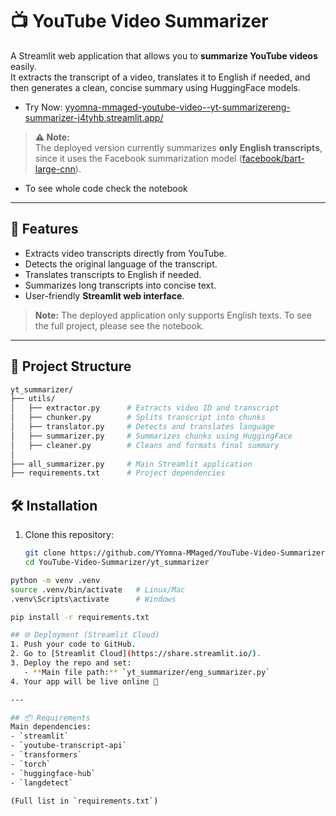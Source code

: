# 📺 YouTube Video Summarizer

A Streamlit web application that allows you to **summarize YouTube videos** easily.  
It extracts the transcript of a video, translates it to English if needed, and then generates a clean, concise summary using HuggingFace models.
- Try Now: [yyomna-mmaged-youtube-video--yt-summarizereng-summarizer-j4tyhb.streamlit.app/](https://yyomna-mmaged-youtube-video--yt-summarizereng-summarizer-j4tyhb.streamlit.app/)

> **⚠️ Note:**  
> The deployed version currently summarizes **only English transcripts**, since it uses the Facebook summarization model ([facebook/bart-large-cnn](https://huggingface.co/facebook/bart-large-cnn)).
- To see whole code check the notebook
---

## 🚀 Features
- Extracts video transcripts directly from YouTube.
- Detects the original language of the transcript.
- Translates transcripts to English if needed.
- Summarizes long transcripts into concise text.
- User-friendly **Streamlit web interface**.

> **Note:** The deployed application only supports English texts. To see the full project, please see the notebook.

---

## 📂 Project Structure

```bash
yt_summarizer/
├── utils/
│   ├── extractor.py      # Extracts video ID and transcript
│   ├── chunker.py        # Splits transcript into chunks
│   ├── translator.py     # Detects and translates language
│   ├── summarizer.py     # Summarizes chunks using HuggingFace
│   ├── cleaner.py        # Cleans and formats final summary
│
├── all_summarizer.py     # Main Streamlit application
├── requirements.txt      # Project dependencies
```

## 🛠️ Installation

1. Clone this repository:
   ```bash
   git clone https://github.com/YYomna-MMaged/YouTube-Video-Summarizer.git
   cd YouTube-Video-Summarizer/yt_summarizer

```bash
python -m venv .venv
source .venv/bin/activate   # Linux/Mac
.venv\Scripts\activate      # Windows

pip install -r requirements.txt

## 🌐 Deployment (Streamlit Cloud)
1. Push your code to GitHub.  
2. Go to [Streamlit Cloud](https://share.streamlit.io/).  
3. Deploy the repo and set:  
   - **Main file path:** `yt_summarizer/eng_summarizer.py`  
4. Your app will be live online 🎉  

---

## 📦 Requirements
Main dependencies:
- `streamlit`  
- `youtube-transcript-api`  
- `transformers`  
- `torch`  
- `huggingface-hub`  
- `langdetect`  

(Full list in `requirements.txt`) 